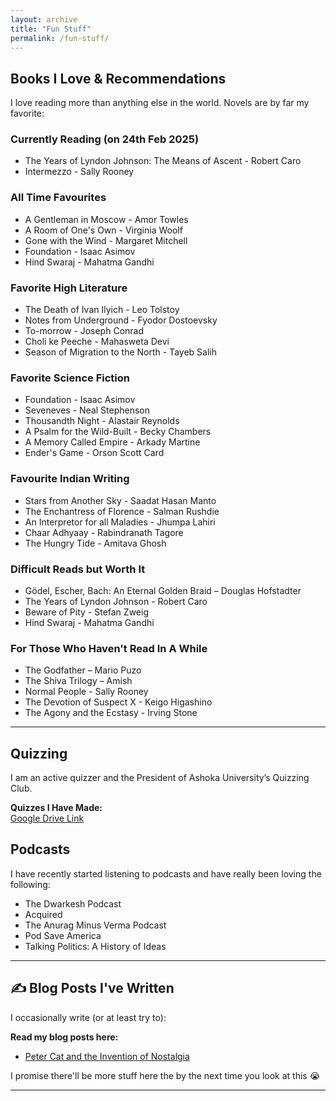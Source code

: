 ```yaml
---
layout: archive
title: "Fun Stuff"
permalink: /fun-stuff/
---
```

## Books I Love & Recommendations
I love reading more than anything else in the world. Novels are by far my favorite:

### Currently Reading (on 24th Feb 2025)
- The Years of Lyndon Johnson: The Means of Ascent - Robert Caro
- Intermezzo - Sally Rooney


### All Time Favourites
- A Gentleman in Moscow - Amor Towles
- A Room of One's Own - Virginia Woolf
- Gone with the Wind - Margaret Mitchell
- Foundation - Isaac Asimov
- Hind Swaraj - Mahatma Gandhi

### Favorite High Literature 
- The Death of Ivan Ilyich - Leo Tolstoy
- Notes from Underground - Fyodor Dostoevsky
- To-morrow - Joseph Conrad
- Choli ke Peeche - Mahasweta Devi
- Season of Migration to the North - Tayeb Salih

### Favorite Science Fiction
- Foundation - Isaac Asimov
- Seveneves - Neal Stephenson
- Thousandth Night - Alastair Reynolds
- A Psalm for the Wild-Built - Becky Chambers
- A Memory Called Empire - Arkady Martine
- Ender's Game - Orson Scott Card

### Favourite Indian Writing
- Stars from Another Sky - Saadat Hasan Manto
- The Enchantress of Florence - Salman Rushdie
- An Interpretor for all Maladies - Jhumpa Lahiri
- Chaar Adhyaay - Rabindranath Tagore
- The Hungry Tide - Amitava Ghosh

### Difficult Reads but Worth It
- Gödel, Escher, Bach: An Eternal Golden Braid – Douglas Hofstadter
- The Years of Lyndon Johnson - Robert Caro
- Beware of Pity - Stefan Zweig
- Hind Swaraj - Mahatma Gandhi

### For Those Who Haven't Read In A While
- The Godfather – Mario Puzo
- The Shiva Trilogy – Amish
- Normal People - Sally Rooney
- The Devotion of Suspect X - Keigo Higashino
- The Agony and the Ecstasy - Irving Stone

---

## Quizzing
I am an active quizzer and the President of Ashoka University’s Quizzing Club.

**Quizzes I Have Made:**  
[Google Drive Link](https://drive.google.com/drive/folders/1cgSDxefU-gj5pb2J8zsR8CxPIu2CkxVW?usp=sharing)


## Podcasts

I have recently started listening to podcasts and have really been loving the following:

- The Dwarkesh Podcast
- Acquired
- The Anurag Minus Verma Podcast
- Pod Save America
- Talking Politics: A History of Ideas


---

## ✍️ Blog Posts I've Written
I occasionally write (or at least try to):

**Read my blog posts here:**
- [Peter Cat and the Invention of Nostalgia](/posts/peter-cat-invention-nostalgia)

I promise there'll be more stuff here the by the next time you look at this 😭

---

